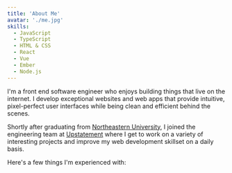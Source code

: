 ```yaml
---
title: 'About Me'
avatar: './me.jpg'
skills:
  - JavaScript
  - TypeScript
  - HTML & CSS
  - React
  - Vue
  - Ember
  - Node.js
---
```


I'm a front end software engineer who enjoys building things that live on the internet. I develop exceptional websites and web apps that provide intuitive, pixel-perfect user interfaces while being clean and efficient behind the scenes.

Shortly after graduating from [Northeastern University](https://www.ccis.northeastern.edu/), I joined the engineering team at [Upstatement](https://www.upstatement.com/) where I get to work on a variety of interesting projects and improve my web development skillset on a daily basis.

Here's a few things I'm experienced with:
